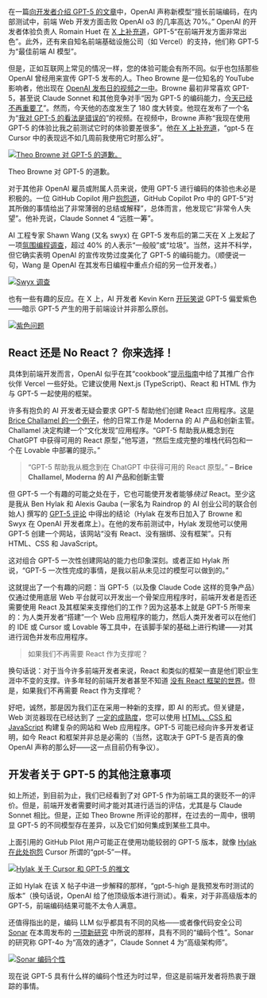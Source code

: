 在一篇[向开发者介绍 GPT-5 的文章](https://openai.com/index/introducing-gpt-5-for-developers/)中，OpenAI 声称新模型“擅长前端编码，在内部测试中，前端 Web 开发方面击败 OpenAI o3 的几率高达 70%。” OpenAI 的开发者体验负责人 Romain Huet 在 [X 上补充道](https://x.com/romainhuet/status/1953964802432500186)，GPT-5“在前端开发方面非常出色”。此外，还有来自知名前端基础设施公司（如 Vercel）的支持，他们称 GPT-5 为“最佳前端 AI 模型”。

但是，正如互联网上常见的情况一样，您的体验可能会有所不同。似乎也包括那些 OpenAI 曾经用来宣传 GPT-5 发布的人。Theo Browne 是一位知名的 YouTube 影响者，他出现在 [OpenAI 发布日的视频之一中](https://x.com/OpenAIDevs/status/1953535155789865423)。Browne 最初非常喜欢 GPT-5，甚至说 Claude Sonnet 和其他竞争对手“因为 GPT-5 的编码能力，[今天已经不再重要了](https://x.com/theo/status/1953516806104056096)”。然而，今天他的态度发生了 180 度大转变。他现在发布了一个名为“[我对 GPT-5 的看法是错误的](https://www.youtube.com/watch?v=k68ie2GcEc4)”的视频。在视频中，Browne 声称“我现在使用 GPT-5 的体验比我之前测试它时的体验要差很多”。他[在 X 上补充道](https://x.com/theo/status/1955766271083209064)，“gpt-5 在 Cursor 中的表现远不如几周前我使用它时那么好”。

[![Theo Browne 对 GPT-5 的道歉。](https://cdn.thenewstack.io/media/2025/08/fce309f1-gpt5-theo.jpg)](https://cdn.thenewstack.io/media/2025/08/fce309f1-gpt5-theo.jpg)

Theo Browne 对 GPT-5 的道歉。

对于其他非 OpenAI 雇员或附属人员来说，使用 GPT-5 进行编码的体验也未必是积极的。一位 GitHub Copilot 用户[抱怨道](https://github.com/orgs/community/discussions/168107#discussioncomment-14073879)，GitHub Copilot Pro 中的 GPT-5“对其所做的事情给出了非常薄弱的总结或解释”，总体而言，他发现它“非常令人失望”。他补充说，Claude Sonnet 4 “远胜一筹”。

AI 工程专家 Shawn Wang (又名 swyx) 在 GPT-5 发布后的第二天在 X 上发起了一项[氛围编程调查](https://x.com/swyx/status/1953619552581169543)，超过 40% 的人表示“一般般”或“垃圾”。当然，这并不科学，但它确实表明 OpenAI 的宣传攻势过度美化了 GPT-5 的编码能力。（顺便说一句，Wang 是 OpenAI 在其发布日编程中重点介绍的另一位开发者。）

[![Swyx 调查](https://cdn.thenewstack.io/media/2025/08/20db0cb2-screenshot-2025-08-14-at-11.48.57.png)](https://cdn.thenewstack.io/media/2025/08/20db0cb2-screenshot-2025-08-14-at-11.48.57.png)

也有一些有趣的反应。在 X 上，AI 开发者 Kevin Kern [开玩笑说](https://x.com/kregenrek/status/1953507608456831029) GPT-5 偏爱紫色——暗示 GPT-5 产生的用于前端设计并非那么原创。

[![紫色问题](https://cdn.thenewstack.io/media/2025/08/6ef1d850-screenshot-2025-08-14-at-12.17.17.png)](https://cdn.thenewstack.io/media/2025/08/6ef1d850-screenshot-2025-08-14-at-12.17.17.png)

## React 还是 No React？ 你来选择！

具体到前端开发而言，OpenAI 似乎在其“cookbook”[提示指南](https://cookbook.openai.com/examples/gpt-5/gpt-5_frontend)中给了其推广合作伙伴 Vercel 一些好处。它建议使用 Next.js (TypeScript)、React 和 HTML 作为与 GPT-5 一起使用的框架。

许多有抱负的 AI 开发者无疑会要求 GPT-5 帮助他们创建 React 应用程序。这是 [Brice Challamel 的一个例子](https://www.linkedin.com/posts/bricechallamel_ai-gpt5-gpt5-activity-7359280792671252480-tB1D?utm_source=share&utm_medium=member_desktop&rcm=ACoAAAAJc5gB1iiLngl5c8J7iqyPa5uC2oX1J-U)，他的日常工作是 Moderna 的 AI 产品和创新主管。Challamel 决定构建一个“文化发现”应用程序。“GPT-5 帮助我从概念到在 ChatGPT 中获得可用的 React 原型，”他写道，“然后生成完整的堆栈代码包和一个在 Lovable 中部署的提示。”

> “GPT-5 帮助我从概念到在 ChatGPT 中获得可用的 React 原型。”
> **– Brice Challamel, Moderna 的 AI 产品和创新主管**

但 GPT-5 一个有趣的可能之处在于，它也可能使开发者能够*绕过* React。至少这是我从 Ben Hylak 和 Alexis Gauba (一家名为 Raindrop 的 AI 创业公司的联合创始人) 撰写的 [GPT-5 评论](https://www.latent.space/p/gpt-5-review) 中得出的结论（Hylak 在发布日加入了 Browne 和 Swyx 在 OpenAI 开发者席上）。在他的发布前测试中，Hylak 发现他可以使用 GPT-5 创建一个网站，该网站“没有 React、没有捆绑、没有框架”。只有 HTML、CSS 和 JavaScript。

这对组合 GPT-5 一次性创建网站的能力也印象深刻。或者正如 Hylak 所说，“GPT-5 一次性完成的事情，是我以前从未见过的模型可以做到的。”

这就提出了一个有趣的问题：当 GPT-5（以及像 Claude Code 这样的竞争产品）仅通过使用底层 Web 平台就可以开发出一个骨架应用程序时，前端开发者是否还需要使用 React 及其框架来支撑他们的工作？因为这基本上就是 GPT-5 所带来的：为人类开发者“搭建”一个 Web 应用程序的能力，然后人类开发者可以在他们的 IDE 或 Cursor 或 Lovable 等工具中，在该脚手架的基础上进行构建——对其进行润色并发布应用程序。

> 如果我们不再需要 React 作为支撑呢？

换句话说：对于当今许多前端开发者来说，React 和类似的框架一直是他们职业生涯中不变的支撑。许多年轻的前端开发者甚至不知道 [没有 React 框架的世界](https://thenewstack.io/why-react-is-no-longer-the-undisputed-champion-of-javascript/)。但是，如果我们不再需要 React 作为支撑呢？

好吧，诚然，那是因为我们正在采用一种新的支撑，即 AI 的形式。但关键是，Web 浏览器现在已经达到了 [一定的成熟度](https://thenewstack.io/after-a-decade-of-react-is-frontend-a-post-react-world-now/)，您可以使用 [HTML、CSS 和 JavaScript](https://thenewstack.io/how-microsoft-edge-is-replacing-react-with-web-components/) 构建复杂的网站和 Web 应用程序。GPT-5 可能已经向许多开发者证明，如今 React 和框架并非总是必需的（当然，这取决于 GPT-5 是否真的像 OpenAI 声称的那么好——这一点目前仍有争议）。

## 开发者关于 GPT-5 的其他注意事项

如上所述，到目前为止，我们已经看到了对 GPT-5 作为前端工具的褒贬不一的评价。但是，前端开发者需要时间才能对其进行适当的评估，尤其是与 Claude Sonnet 相比。但是，正如 Theo Browne 所评论的那样，在过去的一周中，很明显 GPT-5 的不同模型存在差异，以及它们如何集成到某些工具中。

上面引用的 GitHub Pilot 用户可能正在使用功能较弱的 GPT-5 版本，就像 [Hylak 在此处抱怨](https://x.com/benhylak/status/1955460174703104290) Cursor 所谓的“gpt-5”一样。

[![Hylak 关于 Cursor 和 GPT-5 的推文](https://cdn.thenewstack.io/media/2025/08/ab069e71-screenshot-2025-08-14-at-12.23.29.png)](https://cdn.thenewstack.io/media/2025/08/ab069e71-screenshot-2025-08-14-at-12.23.29.png)

正如 Hylak 在该 X 帖子中进一步解释的那样，“gpt-5-high 是我预发布时测试的版本”（换句话说，OpenAI 给了他顶级版本进行测试）。看来，对于非高级版本的 GPT-5，前端编码结果可能不太令人满意。

还值得指出的是，编码 LLM 似乎都具有不同的风格——或者像代码安全公司 [Sonar](https://www.sonarsource.com/%20?utm_content=inline+mention) 在本周发布的 [一项新研究](https://www.sonarsource.com/resources/the-coding-personalities-of-leading-llms/) 中所说的那样，具有不同的“编码个性”。Sonar 的研究称 GPT-4o 为“高效的通才”，Claude Sonnet 4 为“高级架构师”。

[![Sonar 编码个性](https://cdn.thenewstack.io/media/2025/08/fb8ede7f-screenshot-2025-08-14-at-12.20.52.png)](https://cdn.thenewstack.io/media/2025/08/fb8ede7f-screenshot-2025-08-14-at-12.20.52.png)

现在说 GPT-5 具有什么样的编码个性还为时过早，但这是前端开发者将热衷于跟踪的事情。